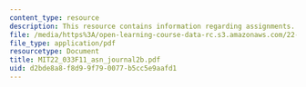 ```yaml
---
content_type: resource
description: This resource contains information regarding assignments.
file: /media/https%3A/open-learning-course-data-rc.s3.amazonaws.com/22-033-nuclear-systems-design-project-fall-2011/d2bde8a8f8d99f790077b5cc5e9aafd1_MIT22_033F11_asn_journal2b.pdf
file_type: application/pdf
resourcetype: Document
title: MIT22_033F11_asn_journal2b.pdf
uid: d2bde8a8-f8d9-9f79-0077-b5cc5e9aafd1
---
```

